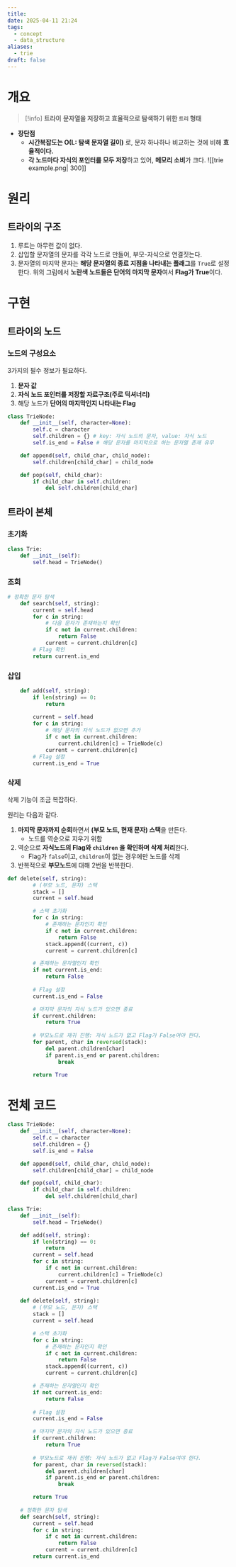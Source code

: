 ```yaml
---
title: 
date: 2025-04-11 21:24
tags:
  - concept
  - data_structure
aliases:
  - trie
draft: false
---
```

# 개요
>[!info] **트라이**
>**문자열을 저장하고 효율적으로 탐색하기 위한 `트리` 형태**

- **장단점**
	- **시간복잡도는 O(L: 탐색 문자열 길이)** 로, 문자 하나하나 비교하는 것에 비해 **효율적이다.**
	- **각 노드마다 자식의 포인터를 모두 저장**하고 있어, **메모리 소비**가 크다.
![[trie example.png| 300]]
# 원리
## 트라이의 구조
1. 루트는 아무런 값이 없다.
2. 삽입할 문자열의 문자를 각각 노드로 만들어, 부모-자식으로 연결짓는다.
3. 문자열의 마지막 문자는 **해당 문자열의 종료 지점을 나타내는 플래그**를 `True`로 설정한다.
위의 그림에서 **노란색 노드들은 단어의 마지막 문자**여서 **Flag가 True**이다.

# 구현
## 트라이의 노드
### 노드의 구성요소
3가지의 필수 정보가 필요하다.
1. **문자 값**
2. **자식 노드 포인터를 저장할 자료구조(주로 딕셔너리)**
3. 해당 노드가 **단어의 마지막인지 나타내는 Flag**

```python title="트라이 노드" {} // showLineNumbers{number}
class TrieNode:
    def __init__(self, character=None):
        self.c = character
        self.children = {} # key: 자식 노드의 문자, value: 자식 노드
        self.is_end = False # 해당 문자를 마지막으로 하는 문자열 존재 유무

    def append(self, child_char, child_node):
        self.children[child_char] = child_node

    def pop(self, child_char):
        if child_char in self.children:
            del self.children[child_char]
```

## 트라이 본체
### 초기화
```python title="트라이 초기화" {} // showLineNumbers{number}
class Trie:
    def __init__(self):
        self.head = TrieNode()
```

### 조회
```python title="트라이 조회" {} // showLineNumbers{number}
# 정확한 문자 탐색
    def search(self, string):
        current = self.head
        for c in string:
	        # 다음 문자가 존재하는지 확인
            if c not in current.children:
                return False
            current = current.children[c]
        # Flag 확인
        return current.is_end
```

### 삽입
```python title="트라이 삽입" {} // showLineNumbers{number}
    def add(self, string):
        if len(string) == 0:
            return
            
        current = self.head
        for c in string:
	        # 해당 문자의 자식 노드가 없으면 추가
            if c not in current.children:
                current.children[c] = TrieNode(c)
            current = current.children[c]
        # Flag 설정
        current.is_end = True
```

### 삭제
삭제 기능이 조금 복잡하다.

원리는 다음과 같다.
1. **마지막 문자까지 순회**하면서 **(부모 노드, 현재 문자) 스택**을 만든다.
	- 노드를 역순으로 지우기 위함
2. 역순으로 **자식노드의 Flag와 `children` 을 확인하며 삭제 처리**한다.
	- Flag가 `false`이고, `children`이 없는 경우에만 노드를 삭제
3. 반복적으로 **부모노드**에 대해 2번을 반복한다.
```python title="트라이 삭제" {} // showLineNumbers{number}
def delete(self, string):
        # (부모 노드, 문자) 스택
        stack = []
        current = self.head

        # 스택 초기화
        for c in string:
            # 존재하는 문자인지 확인
            if c not in current.children:
                return False
            stack.append((current, c))
            current = current.children[c]

        # 존재하는 문자열인지 확인
        if not current.is_end:
            return False
        
        # Flag 설정
        current.is_end = False

        # 마지막 문자의 자식 노드가 있으면 종료
        if current.children:
            return True
        
        # 부모노드로 재귀 진행: 자식 노드가 없고 Flag가 False여야 한다.
        for parent, char in reversed(stack):
            del parent.children[char]
            if parent.is_end or parent.children:
                break

        return True
```

# 전체 코드
```python title="트라이 구현" {} // showLineNumbers{number}
class TrieNode:
    def __init__(self, character=None):
        self.c = character
        self.children = {}
        self.is_end = False

    def append(self, child_char, child_node):
        self.children[child_char] = child_node

    def pop(self, child_char):
        if child_char in self.children:
            del self.children[child_char]

class Trie:
    def __init__(self):
        self.head = TrieNode()

    def add(self, string):
        if len(string) == 0:
            return
        current = self.head
        for c in string:
            if c not in current.children:
                current.children[c] = TrieNode(c)
            current = current.children[c]
        current.is_end = True
        
    def delete(self, string):
        # (부모 노드, 문자) 스택
        stack = []
        current = self.head

        # 스택 초기화
        for c in string:
            # 존재하는 문자인지 확인
            if c not in current.children:
                return False
            stack.append((current, c))
            current = current.children[c]

        # 존재하는 문자열인지 확인
        if not current.is_end:
            return False
        
        # Flag 설정
        current.is_end = False

        # 마지막 문자의 자식 노드가 있으면 종료
        if current.children:
            return True
        
        # 부모노드로 재귀 진행: 자식 노드가 없고 Flag가 False여야 한다.
        for parent, char in reversed(stack):
            del parent.children[char]
            if parent.is_end or parent.children:
                break

        return True
    
    # 정확한 문자 탐색
    def search(self, string):
        current = self.head
        for c in string:
            if c not in current.children:
                return False
            current = current.children[c]
        return current.is_end
```